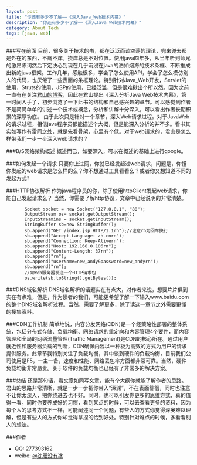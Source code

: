 ```yaml
---
layout: post
title: "你还有多少不了解——《深入Java_Web技术内幕》"
description: "你还有多少不了解——《深入Java_Web技术内幕》"
category: About Tech
tags: [java, web]
---
```


###写在前面
  目前，很多关于技术的书，都在泛泛而谈空荡的理论，兜来兜去都是外在的东西，不痛不痒。挠痒总是不对位置。使用java四年多，从当年听到师兄的激昂陈词然后下定决心到现在几乎沉浸在java的浩如烟海的技术条框、不断推成出新的java框架。工作几年，感触很多，学会了怎么使用API，学会了怎么模仿别人的代码，也厌倦了一些表面的条框理论。特别针对Java_Web开发，Servlet的使用，Struts的使用，JSP的使用，已经泛滥，但是很难揪出个所以然。因为之前一直有在关注[君山的博客](http://xulingbo.net/)，因此在君山提出《深入分析Java Web技术内幕》，第一时间入手了，初步浏览了一下此书的结构和自己感兴趣的章节。可以感觉到作者不是简简单单的讲述一个技术或概念，分析和讲解十分深入，可以看出作者长期积累的深厚功底。
由于此次只是针对一个章节，深入Web请求过程。对于JavaWeb的请求过程，相信java程序员都能描述个大概，但是能深入分析的并不多。看书其实如写作有雷同之处，就是先看骨架，心里有个低。对于web请求的，君山是怎么样带我们一步一步深入web请求的？


###B/S网络架构概述
概述而已，如要深入，可以在概述的基础上进行google。

###如何发起一个请求
只要你上过网，你就已经发起过web请求，问题是，你懂你发起的web请求是怎么样的么？你不想通过工具看看么？或者你又想知道不同的发起方式?

###HTTP协议解析
作为java程序员的你，除了使用httpClient发起web请求，你能自己发起请求么？ 当然，你需要了解http协议，文章中已经说明的非常清楚。

           Socket socket = new Socket("127.0.0.1", "80");
		   OutputStream os= socket.getOutputStream();
		   InputStreamins = socket.getInputStream();
		   StringBuffer sb=new StringBuffer();
		   sb.append("GET /index.jsp HTTP/1.1rn");//注意rn为回车换行
		   sb.append("Accept-Language: zh-cnrn");
		   sb.append("Connection: Keep-Alivern");
		   sb.append("Host: 192.168.0.106rn");
		   sb.append("Content-Length: 37rn");
		   sb.append("rn");
		   sb.append("userName=new_andy&password=new_andyrn");
		   sb.append("rn");
		   //向Web服务器发送一个HTTP请求包
		   os.write(sb.toString().getBytes());

###DNS域名解析
DNS域名解析的话题实在有点大，对作者来说，想要片片俱到实在有点难，但是，作为读者的我们，可能更希望了解一下输入www.baidu.com的整个DNS域名解析过程。当然，需要了解更多，除了读这一章节之外需要更懂的搜集资料。

###CDN工作机制
简单地说，内容分发网络(CDN)是一个经策略性部署的整体系统，包括分布式存储、负载均衡、网络请求的重定向和内容管理4个要件，而内容管理和全局的网络流量管理(Traffic Management)是CDN的核心所在。通过用户就近性和服务器负载的判断，CDN确保内容以一种极为高效的方式为用户的请求提供服务。此章节我特别关注了负载均衡，其中谈到硬件的负载均衡，目前我们公司使用是F5，一主一备，速度和性能、网络丢包率方面都非常可靠。当然，硬件负载均衡非常昂贵。关于软件的负载均衡也已经有了非常多的解决方案。

###总结
还是那句话，看文章如同写文章，能有个大纲你就能了解作者的思路。君山的思路非常清晰，就是一步一步把你带入“深渊”，不在表面徘徊，同时也注意不让你太深入，把你绕进去也不好。同时，也可以引发你更多的思维方式，真的值得一看。同时你要养成好的习惯，看到某点的时候，可以去查看更多的资料，因为每个人的思考方式不一样，可能阐述同一个问题，有些人的方式你觉得深奥难以理解，但是有些人的方式你却觉得拿捏的恰到好处。特别针对难点的时候，多看看别人的想法。
    

###作者
* QQ: 277393162
* weibo: [@沈雁没有冰](http://weibo.com/u/3067860783)
